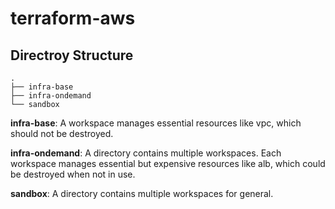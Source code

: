 # terraform-aws

## Directroy Structure

```
.
├── infra-base
├── infra-ondemand
└── sandbox
```

**infra-base**:
A workspace manages essential resources like vpc, which should not be destroyed.

**infra-ondemand**:
A directory contains multiple workspaces. Each workspace manages essential but expensive resources like alb, which could be destroyed when not in use.

**sandbox**:
A directory contains multiple workspaces for general.
